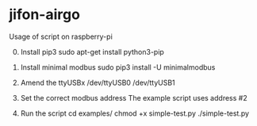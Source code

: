 # jifon-airgo

Usage of script on raspberry-pi

0. Install pip3
   sudo apt-get install python3-pip

1. Install minimal modbus
   sudo pip3 install -U minimalmodbus

2. Amend the ttyUSBx
   /dev/ttyUSB0
   /dev/ttyUSB1

3. Set the correct modbus address
   The example script uses address #2

4. Run the script
   cd examples/
   chmod +x simple-test.py
   ./simple-test.py

